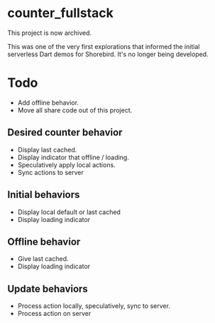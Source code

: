 # counter_fullstack

This project is now archived.

This was one of the very first explorations that informed the initial serverless
Dart demos for Shorebird.  It's no longer being developed.

# Todo
* Add offline behavior.
* Move all share code out of this project.

## Desired counter behavior
* Display last cached.
* Display indicator that offline / loading.
* Speculatively apply local actions.
* Sync actions to server

## Initial behaviors
* Display local default or last cached
* Display loading indicator

## Offline behavior
* Give last cached.
* Display loading indicator

## Update behaviors
* Process action locally, speculatively, sync to server.
* Process action on server